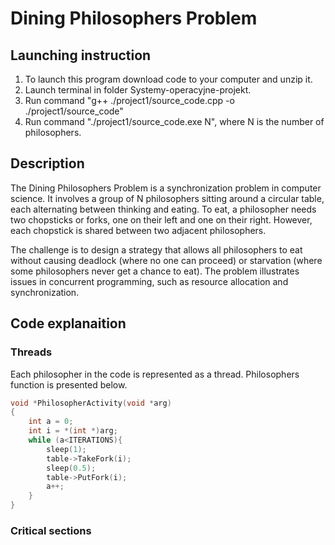 # Dining Philosophers Problem

## Launching instruction 
1. To launch this program download code to your computer and unzip it. 
2. Launch terminal in folder Systemy-operacyjne-projekt.
3. Run command "g++ ./project1/source_code.cpp -o ./project1/source_code"
4. Run command "./project1/source_code.exe N", where N is the number of philosophers.

## Description
The Dining Philosophers Problem is a synchronization problem in computer science. It involves a group of N philosophers sitting around a circular table, each alternating between thinking and eating. To eat, a philosopher needs two chopsticks or forks, one on their left and one on their right. However, each chopstick is shared between two adjacent philosophers.

The challenge is to design a strategy that allows all philosophers to eat without causing deadlock (where no one can proceed) or starvation (where some philosophers never get a chance to eat). The problem illustrates issues in concurrent programming, such as resource allocation and synchronization.

## Code explanaition

### Threads
Each philosopher in the code is represented as a thread. Philosophers function is presented below.

````c++
void *PhilosopherActivity(void *arg)
{
    int a = 0;
    int i = *(int *)arg;
    while (a<ITERATIONS){
        sleep(1);
        table->TakeFork(i);
        sleep(0.5);
        table->PutFork(i);
        a++;
    }
}
````

### Critical sections
